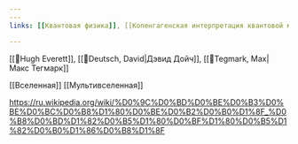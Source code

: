 ```yaml
---
---
links: [[Квантовая физика]], [[Копенгагенская интерпретация квантовой механики]]

---
```


[[👤Hugh Everett]], [[👤Deutsch, David|Дэвид Дойч]], [[👤Tegmark, Max|Макс Тегмарк]]

[[Вселенная]]
[[Мультивселенная]]

https://ru.wikipedia.org/wiki/%D0%9C%D0%BD%D0%BE%D0%B3%D0%BE%D0%BC%D0%B8%D1%80%D0%BE%D0%B2%D0%B0%D1%8F_%D0%B8%D0%BD%D1%82%D0%B5%D1%80%D0%BF%D1%80%D0%B5%D1%82%D0%B0%D1%86%D0%B8%D1%8F